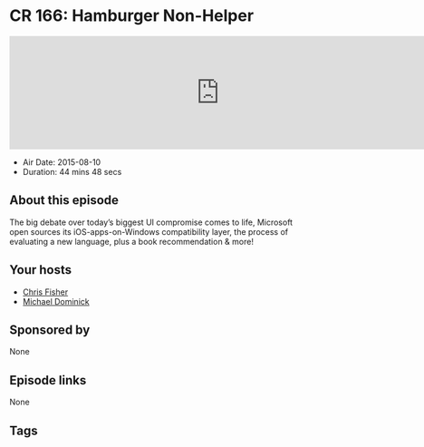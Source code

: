 # CR 166: Hamburger Non-Helper

<iframe src="https://player.fireside.fm/v2/MLf2ZzhC+333Y_XXf?theme=dark" width="740" height="200" frameborder="0" scrolling="no"></iframe>

* Air Date: 2015-08-10
* Duration: 44 mins 48 secs

## About this episode

The big debate over today’s biggest UI compromise comes to life, Microsoft open sources its iOS-apps-on-Windows compatibility layer, the process of evaluating a new language, plus a book recommendation & more!


## Your hosts
* [Chris Fisher](https://coder.show/hosts/chrislas)
* [Michael Dominick](https://coder.show/hosts/michael)

## Sponsored by

None



## Episode links

None



## Tags

